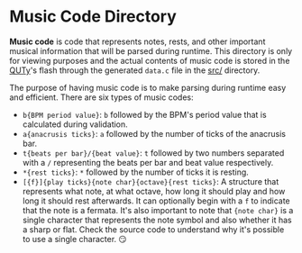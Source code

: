 # Music Code Directory

**Music code** is code that represents notes, rests, and other important musical information that will be parsed during runtime. This directory is only for viewing purposes and the actual contents of music code is stored in the [QUTy](https://cab202.github.io/quty/)'s flash through the generated `data.c` file in the [src/](../src) directory.

The purpose of having music code is to make parsing during runtime easy and efficient. There are six types of music codes:

- `b{BPM period value}`: `b` followed by the BPM's period value that is calculated during validation.
- `a{anacrusis ticks}`: `a` followed by the number of ticks of the anacrusis bar.
- `t{beats per bar}/{beat value}`: `t` followed by two numbers separated with a `/` representing the beats per bar and beat value respectively.
- `*{rest ticks}`: `*` followed by the number of ticks it is resting.
- `[{f}]{play ticks}{note char}{octave}{rest ticks}`: A structure that represents what note, at what octave, how long it should play and how long it should rest afterwards. It can optionally begin with a `f` to indicate that the note is a fermata. It's also important to note that `{note char}` is a single character that represents the note symbol and also whether it has a sharp or flat. Check the source code to understand why it's possible to use a single character. 😏